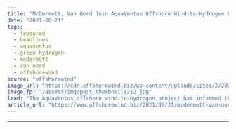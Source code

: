 ```yaml
---
title: "McDermott, Van Oord Join AquaVentus Offshore Wind-to-Hydrogen Project"
date: "2021-06-21"
tags: 
  - featured
  - headlines
  - aquaventus
  - green hydrogen
  - mcdermott
  - van oord
  - offshorewind
source: "offshorewind"
image_url: "https://cdn.offshorewind.biz/wp-content/uploads/sites/2/2021/05/03115003/AquaVentus.jpg"
image_fp: "/assets/img/post_thumbnails/12.jpg"
lead: "The AquaVentus offshore wind-to-hydrogen project has informed that another ten members have joined the"
article_url: "https://www.offshorewind.biz/2021/06/21/mcdermott-van-oord-join-aquaventus-offshore-wind-to-hydrogen-project/"
---
```


---
